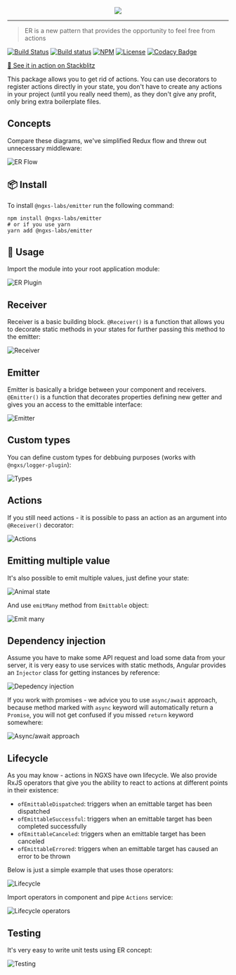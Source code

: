 <p align="center">
    <img src="https://raw.githubusercontent.com/ngxs-labs/emitter/master/docs/assets/logo.png">
</p>

---

> ER is a new pattern that provides the opportunity to feel free from actions

[![Build Status](https://travis-ci.org/ngxs-labs/emitter.svg?branch=master)](https://travis-ci.org/ngxs-labs/emitter)
[![Build status](https://ci.appveyor.com/api/projects/status/o6g3tjxmprr2qef9/branch/master?svg=true)](https://ci.appveyor.com/project/arturovt/emitter/branch/master)
[![NPM](https://badge.fury.io/js/%40ngxs-labs%2Femitter.svg)](https://www.npmjs.com/package/@ngxs-labs/emitter)
[![License](https://img.shields.io/badge/License-MIT-green.svg)](https://github.com/ngxs-labs/tools/blob/master/license)
[![Codacy Badge](https://api.codacy.com/project/badge/Grade/079272acc4104332b904dc6818929d06)](https://www.codacy.com/app/arturovt/emitter?utm_source=github.com&amp;utm_medium=referral&amp;utm_content=ngxs-contrib/emitter&amp;utm_campaign=Badge_Grade)

[🚀 See it in action on Stackblitz](https://stackblitz.com/edit/ngxs-emitter-simple)

This package allows you to get rid of actions. You can use decorators to register actions directly in your state, you don't have to create any actions in your project (until you really need them), as they don't give any profit, only bring extra boilerplate files.

## Concepts
Compare these diagrams, we've simplified Redux flow and threw out unnecessary middleware:

![ER Flow](https://raw.githubusercontent.com/ngxs-labs/emitter/master/docs/assets/redux-er.png)

## :package: Install

To install `@ngxs-labs/emitter` run the following command:

```console
npm install @ngxs-labs/emitter
# or if you use yarn
yarn add @ngxs-labs/emitter
```

## :hammer: Usage

Import the module into your root application module:

![ER Plugin](https://raw.githubusercontent.com/ngxs-labs/emitter/master/docs/assets/module.png)

## Receiver

Receiver is a basic building block. `@Receiver()` is a function that allows you to decorate static methods in your states for further passing this method to the emitter:

![Receiver](https://raw.githubusercontent.com/ngxs-labs/emitter/master/docs/assets/receiver.png)

## Emitter

Emitter is basically a bridge between your component and receivers. `@Emitter()` is a function that decorates properties defining new getter and gives you an access to the emittable interface:

![Emitter](https://raw.githubusercontent.com/ngxs-labs/emitter/master/docs/assets/emitter.png)

## Custom types

You can define custom types for debbuing purposes (works with `@ngxs/logger-plugin`):

![Types](https://raw.githubusercontent.com/ngxs-labs/emitter/master/docs/assets/types.png)

## Actions

If you still need actions - it is possible to pass an action as an argument into `@Receiver()` decorator:

![Actions](https://raw.githubusercontent.com/ngxs-labs/emitter/master/docs/assets/actions.png)

## Emitting multiple value

It's also possible to emit multiple values, just define your state:

![Animal state](https://raw.githubusercontent.com/ngxs-labs/emitter/master/docs/assets/emitmany-state.png)

And use `emitMany` method from `Emittable` object:

![Emit many](https://raw.githubusercontent.com/ngxs-labs/emitter/master/docs/assets/emitmany-component.png)

## Dependency injection

Assume you have to make some API request and load some data from your server, it is very easy to use services with static methods, Angular provides an `Injector` class for getting instances by reference:

![Depedency injection](https://raw.githubusercontent.com/ngxs-labs/emitter/master/docs/assets/di.png)

If you work with promises - we advice you to use `async/await` approach, because method marked with `async` keyword will automatically return a `Promise`, you will not get confused if you missed `return` keyword somewhere:

![Async/await approach](https://raw.githubusercontent.com/ngxs-labs/emitter/master/docs/assets/async-await.png)

## Lifecycle

As you may know - actions in NGXS have own lifecycle. We also provide RxJS operators that give you the ability to react to actions at different points in their existence:

- `ofEmittableDispatched`: triggers when an emittable target has been dispatched
- `ofEmittableSuccessful`: triggers when an emittable target has been completed successfully
- `ofEmittableCanceled`: triggers when an emittable target has been canceled
- `ofEmittableErrored`: triggers when an emittable target has caused an error to be thrown

Below is just a simple example that uses those operators:

![Lifecycle](https://raw.githubusercontent.com/ngxs-labs/emitter/master/docs/assets/lifecycle.png)

Import operators in component and pipe `Actions` service:

![Lifecycle operators](https://raw.githubusercontent.com/ngxs-labs/emitter/master/docs/assets/lifecycle-operators.png)

## Testing

It's very easy to write unit tests using ER concept:

![Testing](https://raw.githubusercontent.com/ngxs-labs/emitter/master/docs/assets/testing.png)
